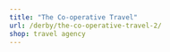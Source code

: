 ```yaml
---
title: "The Co-operative Travel"
url: /derby/the-co-operative-travel-2/
shop: travel agency
---
```

